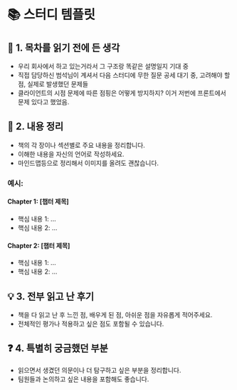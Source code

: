 # 📚 스터디 템플릿

## 📖 1. 목차를 읽기 전에 든 생각
- 우리 회사에서 하고 있는거라서 그 구조랑 똑같은 설명일지 기대 중
- 직접 담당하신 범석님이 계셔서 다음 스터디에 무한 질문 공세 대기 중, 고려해야 할 점, 실제로 발생했던 문제들
- 클라이언트의 시점 문제에 따른 점핑은 어떻게 방지하지? 이거 저번에 프론트에서 문제 있다고 했었음.

## 📝 2. 내용 정리
- 책의 각 장이나 섹션별로 주요 내용을 정리합니다.
- 이해한 내용을 자신의 언어로 작성하세요.
- 마인드맵등으로 정리해서 이미지를 올려도 괜찮습니다.

### 예시:
#### Chapter 1: [챕터 제목]
- 핵심 내용 1: ...
- 핵심 내용 2: ...

#### Chapter 2: [챕터 제목]
- 핵심 내용 1: ...
- 핵심 내용 2: ...

## 💡 3. 전부 읽고 난 후기
- 책을 다 읽고 난 후 느낀 점, 배우게 된 점, 아쉬운 점을 자유롭게 적어주세요.
- 전체적인 평가나 적용하고 싶은 점도 포함될 수 있습니다.

## ❓ 4. 특별히 궁금했던 부분
- 읽으면서 생겼던 의문이나 더 탐구하고 싶은 부분을 정리합니다.
- 팀원들과 논의하고 싶은 내용을 포함해도 좋습니다.
